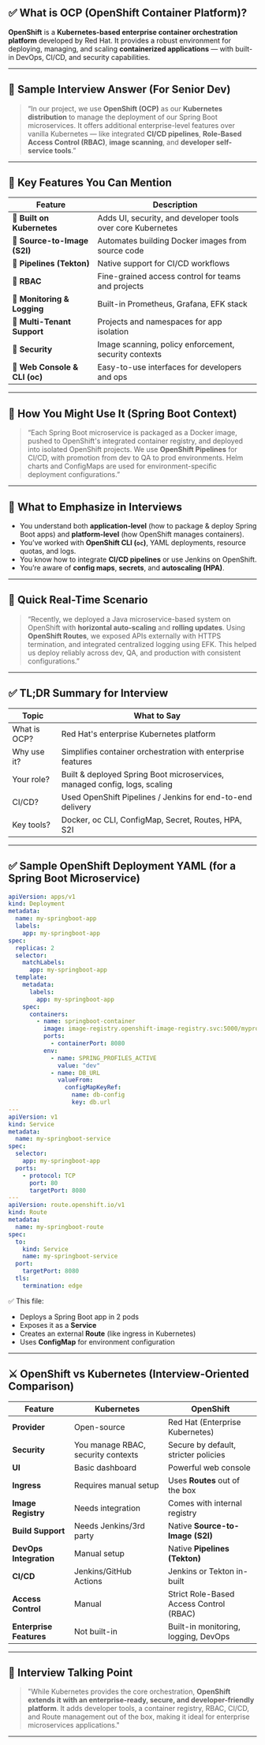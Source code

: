 ## ✅ What is OCP (OpenShift Container Platform)?

**OpenShift** is a **Kubernetes-based enterprise container orchestration platform** developed by Red Hat. It provides a robust environment for deploying, managing, and scaling **containerized applications** — with built-in DevOps, CI/CD, and security capabilities.

---

## 💬 Sample Interview Answer (For Senior Dev)

> “In our project, we use **OpenShift (OCP)** as our **Kubernetes distribution** to manage the deployment of our Spring Boot microservices. It offers additional enterprise-level features over vanilla Kubernetes — like integrated **CI/CD pipelines**, **Role-Based Access Control (RBAC)**, **image scanning**, and **developer self-service tools**.”

---

## 🔧 Key Features You Can Mention

| Feature | Description |
|--------|-------------|
| 🔹 **Built on Kubernetes** | Adds UI, security, and developer tools over core Kubernetes |
| 🔹 **Source-to-Image (S2I)** | Automates building Docker images from source code |
| 🔹 **Pipelines (Tekton)** | Native support for CI/CD workflows |
| 🔹 **RBAC** | Fine-grained access control for teams and projects |
| 🔹 **Monitoring & Logging** | Built-in Prometheus, Grafana, EFK stack |
| 🔹 **Multi-Tenant Support** | Projects and namespaces for app isolation |
| 🔹 **Security** | Image scanning, policy enforcement, security contexts |
| 🔹 **Web Console & CLI (oc)** | Easy-to-use interfaces for developers and ops

---

## 🔁 How You Might Use It (Spring Boot Context)

> “Each Spring Boot microservice is packaged as a Docker image, pushed to OpenShift's integrated container registry, and deployed into isolated OpenShift projects. We use **OpenShift Pipelines** for CI/CD, with promotion from dev to QA to prod environments. Helm charts and ConfigMaps are used for environment-specific deployment configurations.”

---

## 🧠 What to Emphasize in Interviews

- You understand both **application-level** (how to package & deploy Spring Boot apps) and **platform-level** (how OpenShift manages containers).
- You’ve worked with **OpenShift CLI (`oc`)**, YAML deployments, resource quotas, and logs.
- You know how to integrate **CI/CD pipelines** or use Jenkins on OpenShift.
- You’re aware of **config maps**, **secrets**, and **autoscaling (HPA)**.

---

## 🚀 Quick Real-Time Scenario

> “Recently, we deployed a Java microservice-based system on OpenShift with **horizontal auto-scaling** and **rolling updates**. Using **OpenShift Routes**, we exposed APIs externally with HTTPS termination, and integrated centralized logging using EFK. This helped us deploy reliably across dev, QA, and production with consistent configurations.”

---

## ✅ TL;DR Summary for Interview

| Topic | What to Say |
|-------|-------------|
| What is OCP? | Red Hat's enterprise Kubernetes platform |
| Why use it? | Simplifies container orchestration with enterprise features |
| Your role? | Built & deployed Spring Boot microservices, managed config, logs, scaling |
| CI/CD? | Used OpenShift Pipelines / Jenkins for end-to-end delivery |
| Key tools? | Docker, oc CLI, ConfigMap, Secret, Routes, HPA, S2I |

---

## ✅ Sample OpenShift Deployment YAML (for a Spring Boot Microservice)

```yaml
apiVersion: apps/v1
kind: Deployment
metadata:
  name: my-springboot-app
  labels:
    app: my-springboot-app
spec:
  replicas: 2
  selector:
    matchLabels:
      app: my-springboot-app
  template:
    metadata:
      labels:
        app: my-springboot-app
    spec:
      containers:
        - name: springboot-container
          image: image-registry.openshift-image-registry.svc:5000/myproject/my-springboot-app:latest
          ports:
            - containerPort: 8080
          env:
            - name: SPRING_PROFILES_ACTIVE
              value: "dev"
            - name: DB_URL
              valueFrom:
                configMapKeyRef:
                  name: db-config
                  key: db.url
---
apiVersion: v1
kind: Service
metadata:
  name: my-springboot-service
spec:
  selector:
    app: my-springboot-app
  ports:
    - protocol: TCP
      port: 80
      targetPort: 8080
---
apiVersion: route.openshift.io/v1
kind: Route
metadata:
  name: my-springboot-route
spec:
  to:
    kind: Service
    name: my-springboot-service
  port:
    targetPort: 8080
  tls:
    termination: edge
```

✅ This file:
- Deploys a Spring Boot app in 2 pods
- Exposes it as a **Service**
- Creates an external **Route** (like ingress in Kubernetes)
- Uses **ConfigMap** for environment configuration

---

## ⚔️ OpenShift vs Kubernetes (Interview-Oriented Comparison)

| Feature | Kubernetes | OpenShift |
|--------|------------|------------|
| **Provider** | Open-source | Red Hat (Enterprise Kubernetes) |
| **Security** | You manage RBAC, security contexts | Secure by default, stricter policies |
| **UI** | Basic dashboard | Powerful web console |
| **Ingress** | Requires manual setup | Uses **Routes** out of the box |
| **Image Registry** | Needs integration | Comes with internal registry |
| **Build Support** | Needs Jenkins/3rd party | Native **Source-to-Image (S2I)** |
| **DevOps Integration** | Manual setup | Native **Pipelines (Tekton)** |
| **CI/CD** | Jenkins/GitHub Actions | Jenkins or Tekton in-built |
| **Access Control** | Manual | Strict Role-Based Access Control (RBAC) |
| **Enterprise Features** | Not built-in | Built-in monitoring, logging, DevOps |

---

## 🧠 Interview Talking Point

> "While Kubernetes provides the core orchestration, **OpenShift extends it with an enterprise-ready, secure, and developer-friendly platform**. It adds developer tools, a container registry, RBAC, CI/CD, and Route management out of the box, making it ideal for enterprise microservices applications."

---
